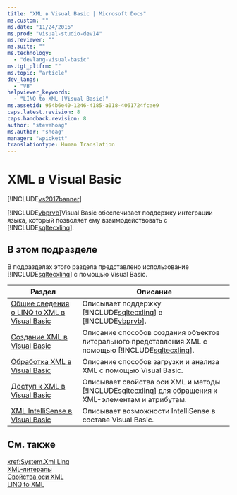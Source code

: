 ```yaml
---
title: "XML в Visual Basic | Microsoft Docs"
ms.custom: ""
ms.date: "11/24/2016"
ms.prod: "visual-studio-dev14"
ms.reviewer: ""
ms.suite: ""
ms.technology: 
  - "devlang-visual-basic"
ms.tgt_pltfrm: ""
ms.topic: "article"
dev_langs: 
  - "VB"
helpviewer_keywords: 
  - "LINQ to XML [Visual Basic]"
ms.assetid: 954b6e40-1246-4185-a018-4061724fcae9
caps.latest.revision: 8
caps.handback.revision: 8
author: "stevehoag"
ms.author: "shoag"
manager: "wpickett"
translationtype: Human Translation
---
```

# XML в Visual Basic
[!INCLUDE[vs2017banner](../../../../csharp/includes/vs2017banner.md)]

[!INCLUDE[vbprvb](../../../../csharp/programming-guide/concepts/linq/includes/vbprvb_md.md)]Visual Basic обеспечивает поддержку интеграции языка, который позволяет ему взаимодействовать с [!INCLUDE[sqltecxlinq](../../../../csharp/programming-guide/concepts/linq/includes/sqltecxlinq_md.md)].  
  
## В этом подразделе  
 В подразделах этого раздела представлено использование [!INCLUDE[sqltecxlinq](../../../../csharp/programming-guide/concepts/linq/includes/sqltecxlinq_md.md)] с помощью Visual Basic.  
  
|Раздел|Описание|  
|------------|--------------|  
|[Общие сведения о LINQ to XML в Visual Basic](../../../../visual-basic/programming-guide/language-features/xml/overview-of-linq-to-xml.md)|Описывает поддержку [!INCLUDE[sqltecxlinq](../../../../csharp/programming-guide/concepts/linq/includes/sqltecxlinq_md.md)] в [!INCLUDE[vbprvb](../../../../csharp/programming-guide/concepts/linq/includes/vbprvb_md.md)].|  
|[Создание XML в Visual Basic](../../../../visual-basic/programming-guide/language-features/xml/creating-xml.md)|Описание способов создания объектов литерального представления XML с помощью [!INCLUDE[sqltecxlinq](../../../../csharp/programming-guide/concepts/linq/includes/sqltecxlinq_md.md)].|  
|[Обработка XML в Visual Basic](../../../../visual-basic/programming-guide/language-features/xml/manipulating-xml.md)|Описание способов загрузки и анализа XML с помощью Visual Basic.|  
|[Доступ к XML в Visual Basic](../../../../visual-basic/programming-guide/language-features/xml/accessing-xml.md)|Описывает свойства оси XML и методы [!INCLUDE[sqltecxlinq](../../../../csharp/programming-guide/concepts/linq/includes/sqltecxlinq_md.md)] для обращения к XML\-элементам и атрибутам.|  
|[XML IntelliSense в Visual Basic](../../../../visual-basic/programming-guide/language-features/xml/xml-intellisense.md)|Описывает возможности IntelliSense в составе Visual Basic.|  
  
## См. также  
 <xref:System.Xml.Linq>   
 [XML\-литералы](../../../../visual-basic/language-reference/xml-literals/index.md)   
 [Свойства оси XML](../../../../visual-basic/language-reference/xml-axis/xml-axis-properties.md)   
 [LINQ to XML](../../../../visual-basic/programming-guide/concepts/linq/linq-to-xml.md)